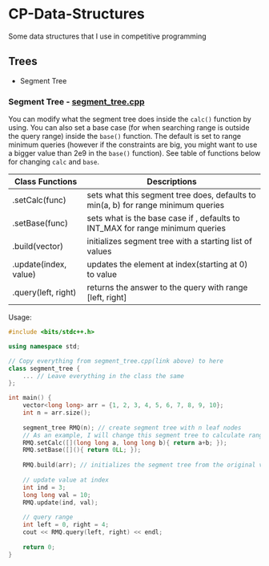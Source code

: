 # CP-Data-Structures
Some data structures that I use in competitive programming

## Trees
 - Segment Tree

### Segment Tree - [segment_tree.cpp](https://github.com/David1425/CP-Data-Structures/blob/main/Trees/segment_tree.cpp)
You can modify what the segment tree does inside the `calc()` function by using. You can also set a base case (for when searching range is outside the query range) inside the `base()` function. The default is set to range minimum queries (however if the constraints are big, you might want to use a bigger value than 2e9 in the `base()` function). See table of functions below for changing `calc` and `base`.

| Class Functions | Descriptions |
|-----------------|--------------|
| .setCalc(func) | sets what this segment tree does, defaults to min(a, b) for range minimum queries |
| .setBase(func) | sets what is the base case if , defaults to INT_MAX for range minimum queries |
| .build(vector) | initializes segment tree with a starting list of values |
| .update(index, value) | updates the element at index(starting at 0) to value |
| .query(left, right) | returns the answer to the query with range [left, right]|

Usage:
```cpp
#include <bits/stdc++.h>

using namespace std;

// Copy everything from segment_tree.cpp(link above) to here
class segment_tree {
    ... // Leave everything in the class the same
};

int main() {
    vector<long long> arr = {1, 2, 3, 4, 5, 6, 7, 8, 9, 10};
    int n = arr.size();
    
    segment_tree RMQ(n); // create segment tree with n leaf nodes
    // As an example, I will change this segment tree to calculate range sum queries
    RMQ.setCalc([](long long a, long long b){ return a+b; });
    RMQ.setBase([](){ return 0LL; });
    
    RMQ.build(arr); // initializes the segment tree from the original vector
    
    // update value at index
    int ind = 3;
    long long val = 10;
    RMQ.update(ind, val);
    
    // query range
    int left = 0, right = 4;
    cout << RMQ.query(left, right) << endl;
    
    return 0;
}

```

